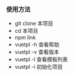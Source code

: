 ### 使用方法 

- git clone 本项目
- cd 本项目
- npm link
- vuetpl -h 查看帮助
- vuetpl -v 查看版本
- vuetpl -l 查看模板列表
- vuetpl -i 初始化项目
